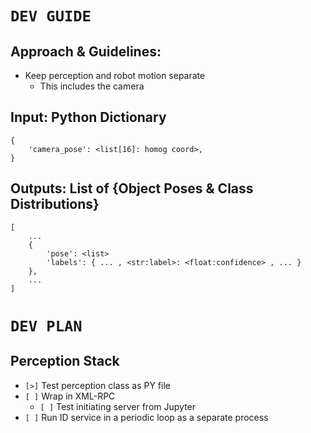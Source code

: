 # `DEV GUIDE`

## Approach & Guidelines:
* Keep perception and robot motion separate
    - This includes the camera

## Input: Python Dictionary
``` 
{
    'camera_pose': <list[16]: homog coord>,
} 
```

## Outputs: List of {Object Poses & Class Distributions}
```
[
    ...
    {
        'pose': <list>
        'labels': { ... , <str:label>: <float:confidence> , ... }
    },
    ...
]
```


# `DEV PLAN`

## Perception Stack
* `[>]` Test perception class as PY file
* `[ ]` Wrap in XML-RPC
    - `[ ]` Test initiating server from Jupyter
* `[ ]` Run ID service in a periodic loop as a separate process